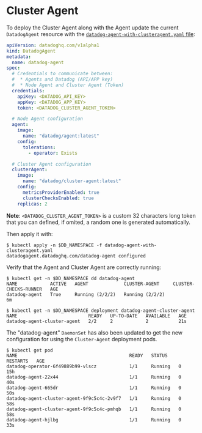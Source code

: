 # Cluster Agent

To deploy the Cluster Agent along with the Agent update the current `DatadogAgent` resource with the [`datadog-agent-with-clusteragent.yaml` file][1]:

```yaml
apiVersion: datadoghq.com/v1alpha1
kind: DatadogAgent
metadata:
  name: datadog-agent
spec:
  # Credentials to communicate between:
  #  * Agents and Datadog (API/APP key)
  #  * Node Agent and Cluster Agent (Token)
  credentials:
    apiKey: <DATADOG_API_KEY>
    appKey: <DATADOG_APP_KEY>
    token: <DATADOG_CLUSTER_AGENT_TOKEN>

  # Node Agent configuration
  agent:
    image:
      name: "datadog/agent:latest"
    config:
      tolerations:
        - operator: Exists

  # Cluster Agent configuration
  clusterAgent:
    image:
      name: "datadog/cluster-agent:latest"
    config:
      metricsProviderEnabled: true
      clusterChecksEnabled: true
    replicas: 2
```

**Note**: `<DATADOG_CLUSTER_AGENT_TOKEN>` is a custom 32 characters long token that you can defined, if omited, a random one is generated automatically.

Then apply it with:

```shell
$ kubectl apply -n $DD_NAMESPACE -f datadog-agent-with-clusteragent.yaml
datadogagent.datadoghq.com/datadog-agent configured
```

Verify that the Agent and Cluster Agent are correctly running:

```shell
$ kubectl get -n $DD_NAMESPACE dd datadog-agent
NAME            ACTIVE   AGENT             CLUSTER-AGENT     CLUSTER-CHECKS-RUNNER   AGE
datadog-agent   True     Running (2/2/2)   Running (2/2/2)                           6m

$ kubectl get -n $DD_NAMESPACE deployment datadog-agent-cluster-agent
NAME                          READY   UP-TO-DATE   AVAILABLE   AGE
datadog-agent-cluster-agent   2/2     2            2           21s
```

The "datadog-agent" `DaemonSet` has also been updated to get the new configuration for using the `Cluster-Agent` deployment pods.

```shell
$ kubectl get pod
NAME                                         READY   STATUS    RESTARTS   AGE
datadog-operator-6f49889b99-vlscz            1/1     Running   0          15h
datadog-agent-22x44                          1/1     Running   0          40s
datadog-agent-665dr                          1/1     Running   0          50s
datadog-agent-cluster-agent-9f9c5c4c-2v9f7   1/1     Running   0          58s
datadog-agent-cluster-agent-9f9c5c4c-pmhqb   1/1     Running   0          58s
datadog-agent-hjlbg                          1/1     Running   0          33s
```

[1]: https://github.com/DataDog/datadog-operator/blob/master/examples/datadog-agent-with-clusteragent.yaml
